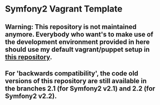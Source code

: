 # Symfony2 Vagrant Template

## Warning: This repository is not maintained anymore. Everybody who want's to make use of the development environment provided in here should use my default vagrant/puppet setup in [this repository](https://github.com/seiffert/default-vagrant).

## For 'backwards compatibility', the code old versions of this repository are still available in the branches 2.1 (for Symfony2 v2.1) and 2.2 (for Symfony2 v2.2).

